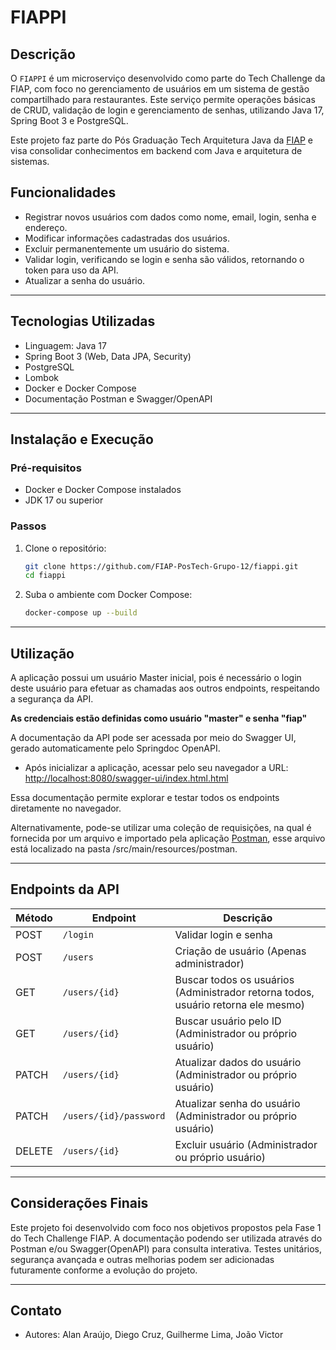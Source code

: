 # FIAPPI

## Descrição

O `FIAPPI` é um microserviço desenvolvido como parte do Tech Challenge da FIAP, com foco no gerenciamento de usuários em um sistema de gestão compartilhado para restaurantes. Este serviço permite operações básicas de CRUD, validação de login e gerenciamento de senhas, utilizando Java 17, Spring Boot 3 e PostgreSQL.

Este projeto faz parte do Pós Graduação Tech Arquitetura Java da [FIAP](https://www.fiap.com.br/) e visa consolidar conhecimentos em backend com Java e arquitetura de sistemas.

## Funcionalidades

- Registrar novos usuários com dados como nome, email, login, senha e endereço.
- Modificar informações cadastradas dos usuários.
- Excluir permanentemente um usuário do sistema.
- Validar login, verificando se login e senha são válidos, retornando o token para uso da API.
- Atualizar a senha do usuário.

---

## Tecnologias Utilizadas

- Linguagem: Java 17
- Spring Boot 3 (Web, Data JPA, Security)
- PostgreSQL
- Lombok
- Docker e Docker Compose
- Documentação Postman e Swagger/OpenAPI

---

## Instalação e Execução

### Pré-requisitos

- Docker e Docker Compose instalados
- JDK 17 ou superior

### Passos

1. Clone o repositório:

   ```bash
   git clone https://github.com/FIAP-PosTech-Grupo-12/fiappi.git
   cd fiappi
   ```

2. Suba o ambiente com Docker Compose:

   ```bash
   docker-compose up --build
   ```

---

## Utilização

A aplicação possui um usuário Master inicial, pois é necessário o login deste usuário para efetuar as chamadas aos outros endpoints, respeitando a segurança da API.

**As credenciais estão definidas como usuário "master" e senha "fiap"**

A documentação da API pode ser acessada por meio do Swagger UI, gerado automaticamente pelo Springdoc OpenAPI.

- Após inicializar a aplicação, acessar pelo seu navegador a URL: [http://localhost:8080/swagger-ui/index.html.html](http://localhost:8080/swagger-ui/index.html.html)

Essa documentação permite explorar e testar todos os endpoints diretamente no navegador.

Alternativamente, pode-se utilizar uma coleção de requisições, na qual é fornecida por um arquivo e importado pela aplicação [Postman](https://www.postman.com/downloads/), esse arquivo está localizado na pasta /src/main/resources/postman.

---

## Endpoints da API

| Método | Endpoint               | Descrição                                                                         |
|--------|------------------------|-----------------------------------------------------------------------------------|
| POST   | `/login`               | Validar login e senha                                                             |
| POST   | `/users`               | Criação de usuário (Apenas administrador)                                         |
| GET    | `/users/{id}`          | Buscar todos os usuários (Administrador retorna todos, usuário retorna ele mesmo) |
| GET    | `/users/{id}`          | Buscar usuário pelo ID (Administrador ou próprio usuário)                         |
| PATCH  | `/users/{id}`          | Atualizar dados do usuário (Administrador ou próprio usuário)                     |
| PATCH  | `/users/{id}/password` | Atualizar senha do usuário (Administrador ou próprio usuário)                     |
| DELETE | `/users/{id}`          | Excluir usuário (Administrador ou próprio usuário)                                |

---

## Considerações Finais

Este projeto foi desenvolvido com foco nos objetivos propostos pela Fase 1 do Tech Challenge FIAP. A documentação podendo ser utilizada através do Postman e/ou Swagger(OpenAPI) para consulta interativa. Testes unitários, segurança avançada e outras melhorias podem ser adicionadas futuramente conforme a evolução do projeto.

---

## Contato

- Autores: Alan Araújo, Diego Cruz, Guilherme Lima, João Victor
